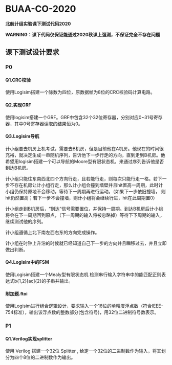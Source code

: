 # BUAA-CO-2020
**北航计组实验课下测试代码2020**

**WARNING：课下代码仅保证能通过2020秋课上强测，不保证完全不存在问题**

## 课下测试设计要求
### P0
#### Q1.CRC校验
使用Logisim搭建一个除数为四位，原数据帧为8位的CRC校验码计算电路。
#### Q2.实现GRF
使用logisim搭建一个GRF。GRF中包含32个32位寄存器，分别对应0~31号寄存器，其中0号寄存器读取的结果恒为0。
#### Q3.Logisim导航
计小组要去机房上机考试，需要去B机房，但是目前他在A机房。他现在的时间很充裕，就决定生成一串随机序列，告诉他下一步行走的方向，直到走到B机房。他希望用logisim搭建一个可以导航的Moore型有限状态机，来通过序列告诉他是否到达B机房。

计小组只能往东南西北四个方向行走，且若能行走，则每次只能行走一格。若下一步不存在机房让计小组行走，那么计小组会撞到墙壁并且hit置高一周期，此时计小组仍保持原地不会移动，等待下一周期再进行运动。（如果下一步依旧撞墙， 则hit仍然置高；若下一步不会撞墙，则计小组将会继续行进，hit在此周期置0）

计小组走到B机房后，“到达”信号需要置位，并保持一周期。到达B机房后计小组将会在下一周期回到原点，（下一周期的输入将被忽略掉）等待下下周期的输入，继续测试他的序列。

计小组遵循上北下南左西右东的方向完成操作。

计小组在时钟上升沿的时候就已经知道自己下一步的方向并且瞬移过去，并且立即做出判断。

#### Q4.Logisim中的FSM
使用Logisim搭建一个Mealy型有限状态机 检测串行输入字符串中的能匹配正则表达式b{1,2}[ac]{2}的子串并输出。
#### 附加题.ftoi
使用Logisim进行组合逻辑设计，要求输入一个16位的单精度浮点数（符合IEEE-754标准），输出该浮点数的整数部分(包含符号)，用32位二进制符号数表示。
### P1
#### Q1.Verilog实现splitter
使用 Verilog 搭建一个32位 Splitter , 给定一个32位的二进制数作为输入，将其划分为四个8位的二进制数作为输出。
#### 
